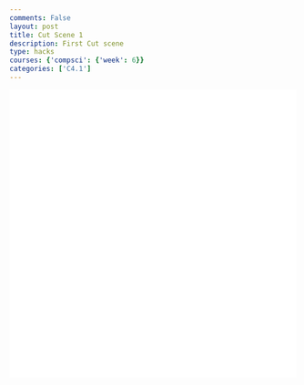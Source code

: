 ```yaml
---
comments: False
layout: post
title: Cut Scene 1
description: First Cut scene
type: hacks
courses: {'compsci': {'week': 6}}
categories: ['C4.1']
---
```

<style>
    .container{
        display:block;
        background-color:white;
    }
</style>
<canvas id="display" class="container" height="500px" width="500px"></canvas>

<script type="module">
//import needed modules
import Character from "/Group/myScripts/GameScripts/CharacterMovement.js";
import Object from "/Group/myScripts/GameScripts/CreateObject.js";

//define canvas
var canvas = document.getElementById("display");

////create objects
    //background

    //lighting
    var lightingSprite = new Image();
    lightingSprite.src = "/Group/images/Game/Shading.png";
    var lightObject = new Object(lightingSprite,[500,500],[500,500],[0,600],1,1);
    //main character
    var myCharacter = new Character();
    document.addEventListener("keydown",myCharacter.handleKeydown.bind(myCharacter));
    document.addEventListener("keyup",myCharacter.handleKeyup.bind(myCharacter));
    var characterSpriteSheet = new Image();
    characterSpriteSheet.src = "/Group/images/Game/monsterambient-sprite.png";
    var myCharacterObject = new Object(characterSpriteSheet,[190,175],[190,175],[250,500],4,1);
    //neighbor
    //boxes

    //text





var fps = 24;
var active = true;
var animId;
var currentFrame = 0;
var sec = 0;
function frame(){ //when a frame is updated
    currentFrame = (currentFrame+1)%fps;
    if (currentFrame == 0){sec+=1}

    var pos = myCharacter.onFrame(fps); //update frame, and get position
    pos = [pos.x,500-pos.y] //fix position
    myCharacterObject.OverridePosition(pos); //update objects
    
    var scale = lightObject.ReturnScale();
    //lightObject.OverridePosition([pos[0]+scale[0]/2,pos[1]+scale[1]/2])
    //lightObject.OverridePosition([pos[0]-scale[0]/2+100,pos[1]+scale[1]/2-100])

    if(currentFrame % Math.round(fps/4) == 0){
        if (myCharacter.moving == false && myCharacter.directionY == 0){ //if moving, and not jumping or crouching
            myCharacterObject.UpdateFrame();
        }
    } 
    //draw frame
    var ctx = canvas.getContext("2d");
    ctx.clearRect(0,0,500,500);
    myCharacterObject.draw(ctx,[0,0]);
    lightObject.draw(ctx,[0,0]); 
    

    // run function again
    setTimeout(function() {if(active==true){animId = requestAnimationFrame(frame)};}, 1000 / fps);
}


//canvas.addEventListener("mousemove", function(e){
//    var scale = lightObject.ReturnScale();
//    lightObject.OverridePosition([e.offsetX-scale[0]/2,e.offsetY+scale[1]/2])
//});
window.addEventListener('keydown', function(e) { //prevent space from moving screen
  if(e.keyCode == 32 && e.target == document.body) {
    e.preventDefault();
  }
});

frame();
</script>